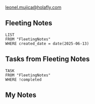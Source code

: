 leonel.mujica@holafly.com
## Fleeting Notes
```dataview
LIST
FROM "FleetingNotes"
WHERE created_date = date(2025-06-13) 
```

## Tasks from Fleeting Notes
```dataview
TASK
FROM "FleetingNotes"
WHERE !completed
```

## My Notes
